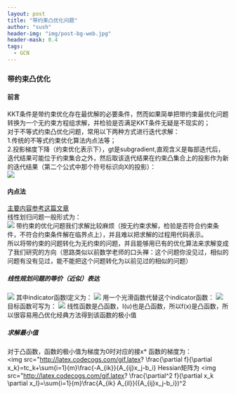```yaml
---
layout: post
title: "带约束凸优化问题"
author: "sush"
header-img: "img/post-bg-web.jpg"
header-mask: 0.4
tags:
  - GCN
---
```

### **带约束凸优化**
#### **前言** ####
KKT条件是带约束优化存在最优解的必要条件，然而如果简单把带约束最优化问题转换为一个无约束方程组求解，并检验是否满足KKT条件无疑是不现实的；  
对于不等式约束凸优化问题，常用以下两种方式进行迭代求解：  
1.传统的不等式约束优化算法内点法等；  
2.投影梯度下降（约束优化表示下），gt是subgradient,直观含义是每部迭代后，迭代结果可能位于约束集合之外，然后取该迭代结果在约束凸集合上的投影作为新的迭代结果（第二个公式中那个符号标识向X的投影）：  
<img src="/blog/img/in-post/projection.png">

#### 内点法 ####
[主要内容参考这篇文章](https://zhuanlan.zhihu.com/p/32685234)  
线性划归问题一般形式为：  
<img src="/blog/img/in-post/linear-programming.png">
带约束的优化问题我们求解比较麻烦（按无约束求解，检验是否符合约束条件，不符合约束条件解在临界点上），并且难以把求解的过程用代码表示。  
所以将带约束的问题转化为无约束的问题，并且能够用已有的优化算法来求解变成了我们研究的方向（思路类似以前数学老师的口头禅：这个问题你没见过，相似的问题有没有见过，能不能把这个问题转化为以前见过的相似的问题）
##### 线性规划问题的等价（近似）表达 #####
<img src="http://latex.codecogs.com/gif.latex? f(x)=c^{T}x+\sum_{i=1}^{m} I(A_{ij}x_j-b_j)">
其中indicator函数I定义为：
<img src="http://latex.codecogs.com/gif.latex? I(u)=\begin{cases} 0 & \text{if } u \le 0 \\ \infty & \text{if } u > 0 \end{cases}">  
用一个光滑函数代替这个indicator函数：
<img src="http://latex.codecogs.com/gif.latex? I(u)=-\frac{1}{t} log(-u)">
目标函数可写为：  
<img src="http://latex.codecogs.com/gif.latex? f(x)=tc^T x-\sum_{i=1}^m log(-A_{ij} x_j+b_i)">
线性函数是凸函数，I(u)也是凸函数，所以f(x)是凸函数，所以很容易用凸优化经典方法得到该函数的极小值

##### 求解最小值 #####
对于凸函数，函数的极小值为梯度为0时对应的接x*
函数的梯度为：  
<img src="http://latex.codecogs.com/gif.latex? \frac{\partial f}{\partial x_k}=tc_k+\sum{i=1}{m}\frac{-A_{ik}}{A_{ij}x_j-b_i}
Hessian矩阵为
<img src="http://latex.codecogs.com/gif.latex? \frac{\partial^2 f}{\partial x_k \partial x_l}=\sum{i=1}{m}\frac{A_{ik} A_{il}}({A_{ij}x_j-b_i})^2



